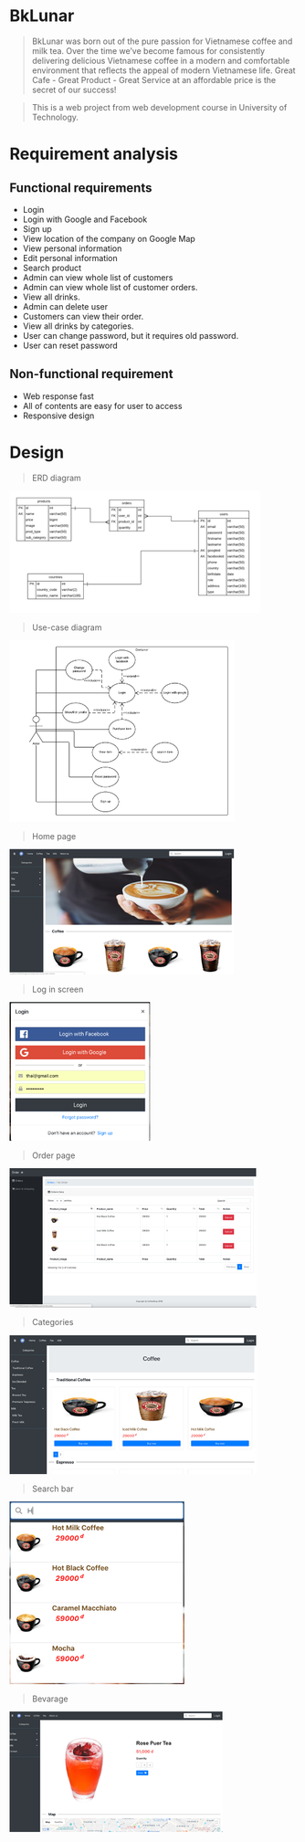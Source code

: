 # BkLunar
> BkLunar was born out of the pure passion for Vietnamese coffee and milk tea. Over the time we’ve become famous for consistently delivering delicious Vietnamese coffee in a modern and comfortable environment that reflects the appeal of modern Vietnamese life. Great Cafe - Great Product - Great Service at an affordable price is the secret of our success!

> This is a web project from web development course in University of Technology.



# Requirement analysis

  ## Functional requirements
  * Login
  * Login with Google and Facebook
  * Sign up
  * View location of the company on Google Map
  * View personal information
  * Edit personal information
  * Search product
  * Admin can view whole list of customers
  * Admin can view whole list of customer orders.
  * View all drinks.
  * Admin can delete user
  * Customers can view their order.
  * View all drinks by categories.
  * User can change password, but it requires old password.
  * User can reset password
    
  ## Non-functional requirement
  * Web response fast
  * All of contents are easy for user to access
  * Responsive design


# Design

> ERD diagram

![ERD diagram](https://github.com/NguyenNg1802/BkLunar/blob/master/Images/erd.png)


> Use-case diagram

![Use-case diagram](https://github.com/NguyenNg1802/BkLunar/blob/master/Images/use_case.png)

> Home page

![Home page](https://github.com/NguyenNg1802/BkLunar/blob/master/Images/home_page.png)

> Log in screen

![Log in](https://github.com/NguyenNg1802/BkLunar/blob/master/Images/login.png)

> Order page

![Order](https://github.com/NguyenNg1802/BkLunar/blob/master/Images/order_page.png)

> Categories

![Categories](https://github.com/NguyenNg1802/BkLunar/blob/master/Images/category.png)

> Search bar

![Search bar](https://github.com/NguyenNg1802/BkLunar/blob/master/Images/search_bar.png)

> Bevarage

![Bevarage](https://github.com/NguyenNg1802/BkLunar/blob/master/Images/product.png)

